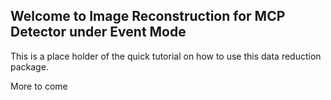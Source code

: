 ## Welcome to Image Reconstruction for MCP Detector under Event Mode

This is a place holder of the quick tutorial on how to use this data reduction package.

More to come
